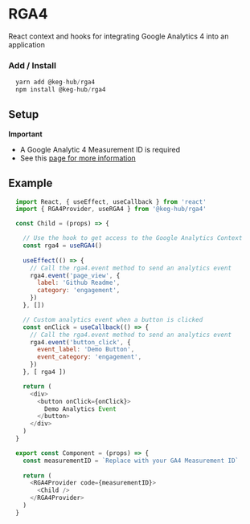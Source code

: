 # RGA4
React context and hooks for integrating Google Analytics 4 into an application

### Add / Install

```js
  yarn add @keg-hub/rga4
  npm install @keg-hub/rga4
```

## Setup

**Important**
* A Google Analytic 4 Measurement ID is required
* See this [page for more information](https://support.google.com/analytics/answer/9306384?visit_id=637436678402332999-753716772&rd=1)


## Example

  ```javascript
    import React, { useEffect, useCallback } from 'react'
    import { RGA4Provider, useRGA4 } from '@keg-hub/rga4'

    const Child = (props) => {

      // Use the hook to get access to the Google Analytics Context
      const rga4 = useRGA4()
      
      useEffect(() => {
        // Call the rga4.event method to send an analytics event
        rga4.event('page_view', {
          label: 'Github Readme',
          category: 'engagement',
        })
      }, [])

      // Custom analytics event when a button is clicked
      const onClick = useCallback(() => {
        // Call the rga4.event method to send an analytics event
        rga4.event('button_click', {
          event_label: 'Demo Button',
          event_category: 'engagement',
        })
      }, [ rga4 ])

      return (
        <div>
          <button onClick={onClick}>
            Demo Analytics Event
          </button>
        </div>
      )
    }

    export const Component = (props) => {
      const measurementID = `Replace with your GA4 Measurement ID`
      
      return (
        <RGA4Provider code={measurementID}>
          <Child />
        </RGA4Provider>
      )
    }
  ```
